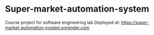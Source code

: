 # Super-market-automation-system
Course project for software engineering  lab
Deployed at: https://super-market-automation-system.onrender.com
